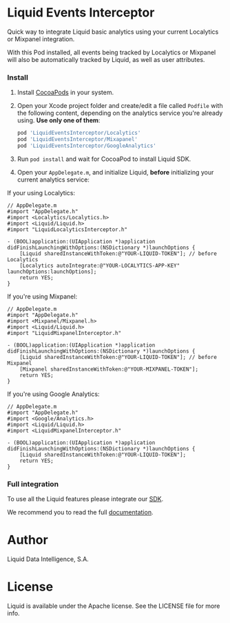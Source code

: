 Liquid Events Interceptor
==================

Quick way to integrate Liquid basic analytics using your current Localytics or Mixpanel integration.

With this Pod installed, all events being tracked by Localytics or Mixpanel will also be automatically tracked by Liquid, as well as user attributes.


### Install

1. Install [CocoaPods](http://cocoapods.org/) in your system.

2. Open your Xcode project folder and create/edit a file called `Podfile` with the following content, depending on the analytics service you're already using. **Use only one of them**:

    ```ruby
    pod 'LiquidEventsInterceptor/Localytics'
    pod 'LiquidEventsInterceptor/Mixapanel'
    pod 'LiquidEventsInterceptor/GoogleAnalytics'
    ```

3. Run `pod install` and wait for CocoaPod to install Liquid SDK.

4. Open your `AppDelegate.m`, and initialize Liquid, **before** initializing your current analytics service:

If your using Localytics:
```obj-c
// AppDelegate.m
#import "AppDelegate.h"
#import <Localytics/Localytics.h>
#import <Liquid/Liquid.h>
#import "LiquidLocalyticsInterceptor.h"

- (BOOL)application:(UIApplication *)application didFinishLaunchingWithOptions:(NSDictionary *)launchOptions {
    [Liquid sharedInstanceWithToken:@"YOUR-LIQUID-TOKEN"]; // before Localytics
    [Localytics autoIntegrate:@"YOUR-LOCALYTICS-APP-KEY" launchOptions:launchOptions];
    return YES;
}
```

If you're using Mixpanel:

```obj-c
// AppDelegate.m
#import "AppDelegate.h"
#import <Mixpanel/Mixpanel.h>
#import <Liquid/Liquid.h>
#import "LiquidMixpanelInterceptor.h"

- (BOOL)application:(UIApplication *)application didFinishLaunchingWithOptions:(NSDictionary *)launchOptions {
    [Liquid sharedInstanceWithToken:@"YOUR-LIQUID-TOKEN"]; // before Mixpanel
    [Mixpanel sharedInstanceWithToken:@"YOUR-MIXPANEL-TOKEN"];
    return YES;
}
```

If you're using Google Analytics:

```obj-c
// AppDelegate.m
#import "AppDelegate.h"
#import <Google/Analytics.h>
#import <Liquid/Liquid.h>
#import <LiquidMixpanelInterceptor.h"

- (BOOL)application:(UIApplication *)application didFinishLaunchingWithOptions:(NSDictionary *)launchOptions {
    [Liquid sharedInstanceWithToken:@"YOUR-LIQUID-TOKEN"];
    return YES;
}
```


### Full integration

To use all the Liquid features please integrate our  [SDK](https://github.com/lqd-io/liquid-sdk-ios).

We recommend you to read the full [documentation](https://www.onliquid.com/documentation/ios).


# Author

Liquid Data Intelligence, S.A.

# License

Liquid is available under the Apache license. See the LICENSE file for more info.

